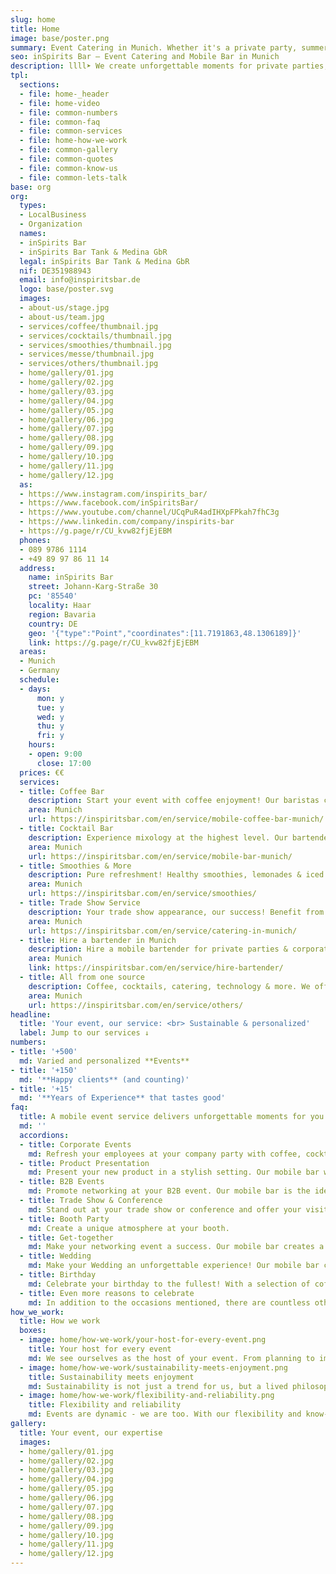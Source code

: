 ```yaml
---
slug: home
title: Home
image: base/poster.png
summary: Event Catering in Munich. Whether it's a private party, summer party, wedding, trade fair event, company celebration or public event, we will create unforgettable moments for you with our mobile, sustainable event service.
seo: inSpirits Bar – Event Catering and Mobile Bar in Munich
description: llll➤ We create unforgettable moments for private parties, weddings, trade fairs, corporate and public events ✅ with our mobile, sustainable event service.
tpl:
  sections:
  - file: home-_header
  - file: home-video
  - file: common-numbers
  - file: common-faq
  - file: common-services
  - file: home-how-we-work
  - file: common-gallery
  - file: common-quotes
  - file: common-know-us
  - file: common-lets-talk
base: org
org:
  types:
  - LocalBusiness
  - Organization
  names:
  - inSpirits Bar
  - inSpirits Bar Tank & Medina GbR
  legal: inSpirits Bar Tank & Medina GbR
  nif: DE351988943
  email: info@inspiritsbar.de
  logo: base/poster.svg
  images:
  - about-us/stage.jpg
  - about-us/team.jpg
  - services/coffee/thumbnail.jpg
  - services/cocktails/thumbnail.jpg
  - services/smoothies/thumbnail.jpg
  - services/messe/thumbnail.jpg
  - services/others/thumbnail.jpg
  - home/gallery/01.jpg
  - home/gallery/02.jpg
  - home/gallery/03.jpg
  - home/gallery/04.jpg
  - home/gallery/05.jpg
  - home/gallery/06.jpg
  - home/gallery/07.jpg
  - home/gallery/08.jpg
  - home/gallery/09.jpg
  - home/gallery/10.jpg
  - home/gallery/11.jpg
  - home/gallery/12.jpg
  as:
  - https://www.instagram.com/inspirits_bar/
  - https://www.facebook.com/inSpiritsBar/
  - https://www.youtube.com/channel/UCqPuR4adIHXpFPkah7fhC3g
  - https://www.linkedin.com/company/inspirits-bar
  - https://g.page/r/CU_kvw82fjEjEBM
  phones:
  - 089 9786 1114
  - +49 89 97 86 11 14
  address:
    name: inSpirits Bar
    street: Johann-Karg-Straße 30
    pc: '85540'
    locality: Haar
    region: Bavaria
    country: DE
    geo: '{"type":"Point","coordinates":[11.7191863,48.1306189]}'
    link: https://g.page/r/CU_kvw82fjEjEBM
  areas:
  - Munich
  - Germany
  schedule:
  - days:
      mon: y
      tue: y
      wed: y
      thu: y
      fri: y
    hours:
    - open: 9:00
      close: 17:00
  prices: €€
  services:
  - title: Coffee Bar
    description: Start your event with coffee enjoyment! Our baristas create unique creations for every occasion. Coffee shop atmosphere for your event.
    area: Munich
    url: https://inspiritsbar.com/en/service/mobile-coffee-bar-munich/
  - title: Cocktail Bar
    description: Experience mixology at the highest level. Our bartenders create unique cocktails with fresh ingredients. Perfect for your event.
    area: Munich
    url: https://inspiritsbar.com/en/service/mobile-bar-munich/
  - title: Smoothies & More
    description: Pure refreshment! Healthy smoothies, lemonades & iced tea for your event. The perfect companion for an energetic day.
    area: Munich
    url: https://inspiritsbar.com/en/service/smoothies/
  - title: Trade Show Service
    description: Your trade show appearance, our success! Benefit from our tailored trade show service in the vicinity of the Munich trade fair.
    area: Munich
    url: https://inspiritsbar.com/en/service/catering-in-munich/
  - title: Hire a bartender in Munich
    description: Hire a mobile bartender for private parties & corporate events Book with professional equipment, regional ingredients and full service from InSpirits Bar.
    area: Munich
    link: https://inspiritsbar.com/en/service/hire-bartender/
  - title: All from one source
    description: Coffee, cocktails, catering, technology & more. We offer everything for your perfect event. Tell us your wishes, we make them come true.
    area: Munich
    url: https://inspiritsbar.com/en/service/others/
headline:
  title: 'Your event, our service: <br> Sustainable & personalized'
  label: Jump to our services ↓
numbers:
- title: '+500'
  md: Varied and personalized **Events**
- title: '+150'
  md: '**Happy clients** (and counting)'
- title: '+15'
  md: '**Years of Experience** that tastes good'
faq:
  title: A mobile event service delivers unforgettable moments for you.
  md: ''
  accordions:
  - title: Corporate Events
    md: Refresh your employees at your company party with coffee, cocktails, or smoothies. Our mobile bar is the ideal place for networking and strengthening team spirit.
  - title: Product Presentation
    md: Present your new product in a stylish setting. Our mobile bar with its diverse drink menu perfectly complements your presentation.
  - title: B2B Events
    md: Promote networking at your B2B event. Our mobile bar is the ideal meeting place for your business partners, over a cup of coffee or a refreshing cocktail.
  - title: Trade Show & Conference
    md: Stand out at your trade show or conference and offer your visitors an unforgettable experience. Our mobile bar with its diverse drink menu makes it possible.
  - title: Booth Party
    md: Create a unique atmosphere at your booth.
  - title: Get-together
    md: Make your networking event a success. Our mobile bar creates a relaxed atmosphere where new contacts can be made over a drink.
  - title: Wedding
    md: Make your Wedding an unforgettable experience! Our mobile bar creates unique cocktails, coffee for the bride, and refreshing smoothies for the guests.
  - title: Birthday
    md: Celebrate your birthday to the fullest! With a selection of coffee, cocktails, and smoothies, your party will be the highlight.
  - title: Even more reasons to celebrate
    md: In addition to the occasions mentioned, there are countless other reasons to celebrate. Whether it's a private anniversary, a company anniversary, or a special occasion – we are happy to support you in planning and implementing your individual event.
how_we_work:
  title: How we work
  boxes:
  - image: home/how-we-work/your-host-for-every-event.png
    title: Your host for every event
    md: We see ourselves as the host of your event. From planning to implementation, we take care of all the details so you can relax.
  - image: home/how-we-work/sustainability-meets-enjoyment.png
    title: Sustainability meets enjoyment
    md: Sustainability is not just a trend for us, but a lived philosophy. We show you how to make your event environmentally friendly without sacrificing enjoyment.
  - image: home/how-we-work/flexibility-and-reliability.png
    title: Flexibility and reliability
    md: Events are dynamic - we are too. With our flexibility and know-how, we master every challenge and ensure a smooth running of your event.
gallery:
  title: Your event, our expertise
  images:
  - home/gallery/01.jpg
  - home/gallery/02.jpg
  - home/gallery/03.jpg
  - home/gallery/04.jpg
  - home/gallery/05.jpg
  - home/gallery/06.jpg
  - home/gallery/07.jpg
  - home/gallery/08.jpg
  - home/gallery/09.jpg
  - home/gallery/10.jpg
  - home/gallery/11.jpg
  - home/gallery/12.jpg
---
```

